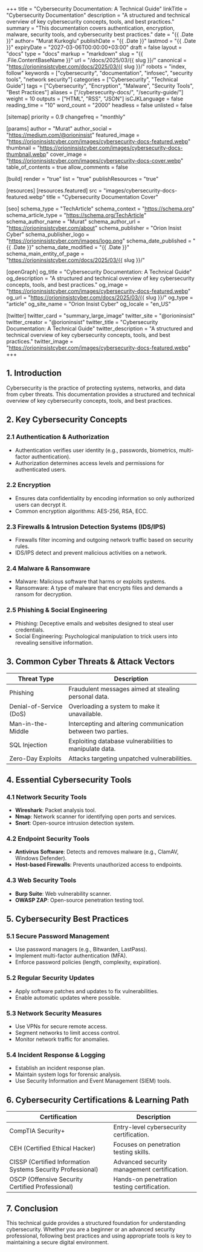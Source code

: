 +++
title = "Cybersecurity Documentation: A Technical Guide"
linkTitle = "Cybersecurity Documentation"
description = "A structured and technical overview of key cybersecurity concepts, tools, and best practices."
summary = "This documentation covers authentication, encryption, malware, security tools, and cybersecurity best practices."
date = "{{ .Date }}"
author= "Murat Kurkoglu"
publishDate = "{{ .Date }}"
lastmod = "{{ .Date }}"
expiryDate = "2027-03-06T00:00:00+03:00"
draft = false
layout = "docs"
type = "docs"
markup = "markdown"
slug = "{{ .File.ContentBaseName }}"
url = "/docs/2025/03/{{ slug }}/"
canonical = "https://orioninsistcyber.com/docs/2025/03/{{ slug }}/"
robots = "index, follow"
keywords = ["cybersecurity", "documentation", "infosec", "security tools", "network security"]
categories = ["Cybersecurity", "Technical Guide"]
tags = ["Cybersecurity", "Encryption", "Malware", "Security Tools", "Best Practices"]
aliases = ["/cybersecurity-docs/", "/security-guide/"]
weight = 10
outputs = ["HTML", "RSS", "JSON"]
isCJKLanguage = false
reading_time = "10"
word_count = "2000"
headless = false
unlisted = false

[sitemap]
  priority = 0.9
  changefreq = "monthly"

[params]
  author = "Murat"
  author_social = "https://medium.com/@orioninsist"
  featured_image = "https://orioninsistcyber.com/images/cybersecurity-docs-featured.webp"
  thumbnail = "https://orioninsistcyber.com/images/cybersecurity-docs-thumbnail.webp"
  cover_image = "https://orioninsistcyber.com/images/cybersecurity-docs-cover.webp"
  table_of_contents = true
  allow_comments = false

[build]
  render = "true"
  list = "true"
  publishResources = "true"

[resources]
  [resources.featured]
    src = "images/cybersecurity-docs-featured.webp"
    title = "Cybersecurity Documentation Cover"

[seo]
  schema_type = "TechArticle"
  schema_context = "https://schema.org"
  schema_article_type = "https://schema.org/TechArticle"
  schema_author_name = "Murat"
  schema_author_url = "https://orioninsistcyber.com/about"
  schema_publisher = "Orion Insist Cyber"
  schema_publisher_logo = "https://orioninsistcyber.com/images/logo.png"
  schema_date_published = "{{ .Date }}"
  schema_date_modified = "{{ .Date }}"
  schema_main_entity_of_page = "https://orioninsistcyber.com/docs/2025/03/{{ slug }}/"

[openGraph]
  og_title = "Cybersecurity Documentation: A Technical Guide"
  og_description = "A structured and technical overview of key cybersecurity concepts, tools, and best practices."
  og_image = "https://orioninsistcyber.com/images/cybersecurity-docs-featured.webp"
  og_url = "https://orioninsistcyber.com/docs/2025/03/{{ slug }}/"
  og_type = "article"
  og_site_name = "Orion Insist Cyber"
  og_locale = "en_US"

[twitter]
  twitter_card = "summary_large_image"
  twitter_site = "@orioninsist"
  twitter_creator = "@orioninsist"
  twitter_title = "Cybersecurity Documentation: A Technical Guide"
  twitter_description = "A structured and technical overview of key cybersecurity concepts, tools, and best practices."
  twitter_image = "https://orioninsistcyber.com/images/cybersecurity-docs-featured.webp"
+++


## **1. Introduction**
Cybersecurity is the practice of protecting systems, networks, and data from cyber threats. This documentation provides a structured and technical overview of key cybersecurity concepts, tools, and best practices.

## **2. Key Cybersecurity Concepts**

### **2.1 Authentication & Authorization**
- Authentication verifies user identity (e.g., passwords, biometrics, multi-factor authentication).
- Authorization determines access levels and permissions for authenticated users.

### **2.2 Encryption**
- Ensures data confidentiality by encoding information so only authorized users can decrypt it.
- Common encryption algorithms: AES-256, RSA, ECC.

### **2.3 Firewalls & Intrusion Detection Systems (IDS/IPS)**
- Firewalls filter incoming and outgoing network traffic based on security rules.
- IDS/IPS detect and prevent malicious activities on a network.

### **2.4 Malware & Ransomware**
- Malware: Malicious software that harms or exploits systems.
- Ransomware: A type of malware that encrypts files and demands a ransom for decryption.

### **2.5 Phishing & Social Engineering**
- Phishing: Deceptive emails and websites designed to steal user credentials.
- Social Engineering: Psychological manipulation to trick users into revealing sensitive information.

## **3. Common Cyber Threats & Attack Vectors**

| Threat Type       | Description |
|------------------|-------------|
| Phishing         | Fraudulent messages aimed at stealing personal data. |
| Denial-of-Service (DoS) | Overloading a system to make it unavailable. |
| Man-in-the-Middle | Intercepting and altering communication between two parties. |
| SQL Injection    | Exploiting database vulnerabilities to manipulate data. |
| Zero-Day Exploits | Attacks targeting unpatched vulnerabilities. |

## **4. Essential Cybersecurity Tools**

### **4.1 Network Security Tools**
- **Wireshark**: Packet analysis tool.
- **Nmap**: Network scanner for identifying open ports and services.
- **Snort**: Open-source intrusion detection system.

### **4.2 Endpoint Security Tools**
- **Antivirus Software**: Detects and removes malware (e.g., ClamAV, Windows Defender).
- **Host-based Firewalls**: Prevents unauthorized access to endpoints.

### **4.3 Web Security Tools**
- **Burp Suite**: Web vulnerability scanner.
- **OWASP ZAP**: Open-source penetration testing tool.

## **5. Cybersecurity Best Practices**
### **5.1 Secure Password Management**
- Use password managers (e.g., Bitwarden, LastPass).
- Implement multi-factor authentication (MFA).
- Enforce password policies (length, complexity, expiration).

### **5.2 Regular Security Updates**
- Apply software patches and updates to fix vulnerabilities.
- Enable automatic updates where possible.

### **5.3 Network Security Measures**
- Use VPNs for secure remote access.
- Segment networks to limit access control.
- Monitor network traffic for anomalies.

### **5.4 Incident Response & Logging**
- Establish an incident response plan.
- Maintain system logs for forensic analysis.
- Use Security Information and Event Management (SIEM) tools.

## **6. Cybersecurity Certifications & Learning Path**
| Certification | Description |
|--------------|-------------|
| CompTIA Security+ | Entry-level cybersecurity certification. |
| CEH (Certified Ethical Hacker) | Focuses on penetration testing skills. |
| CISSP (Certified Information Systems Security Professional) | Advanced security management certification. |
| OSCP (Offensive Security Certified Professional) | Hands-on penetration testing certification. |

## **7. Conclusion**
This technical guide provides a structured foundation for understanding cybersecurity. Whether you are a beginner or an advanced security professional, following best practices and using appropriate tools is key to maintaining a secure digital environment.
